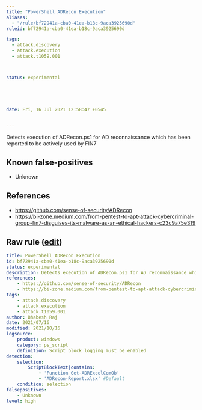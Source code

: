 ```yaml
---
title: "PowerShell ADRecon Execution"
aliases:
  - "/rule/bf72941a-cba0-41ea-b18c-9aca3925690d"
ruleid: bf72941a-cba0-41ea-b18c-9aca3925690d

tags:
  - attack.discovery
  - attack.execution
  - attack.t1059.001



status: experimental





date: Fri, 16 Jul 2021 12:58:47 +0545


---
```


Detects execution of ADRecon.ps1 for AD reconnaissance which has been reported to be actively used by FIN7

<!--more-->


## Known false-positives

* Unknown



## References

* https://github.com/sense-of-security/ADRecon
* https://bi-zone.medium.com/from-pentest-to-apt-attack-cybercriminal-group-fin7-disguises-its-malware-as-an-ethical-hackers-c23c9a75e319


## Raw rule ([edit](https://github.com/SigmaHQ/sigma/edit/master/rules/windows/powershell/powershell_script/posh_ps_adrecon_execution.yml))
```yaml
title: PowerShell ADRecon Execution
id: bf72941a-cba0-41ea-b18c-9aca3925690d
status: experimental
description: Detects execution of ADRecon.ps1 for AD reconnaissance which has been reported to be actively used by FIN7 
references:
    - https://github.com/sense-of-security/ADRecon
    - https://bi-zone.medium.com/from-pentest-to-apt-attack-cybercriminal-group-fin7-disguises-its-malware-as-an-ethical-hackers-c23c9a75e319
tags:
    - attack.discovery
    - attack.execution
    - attack.t1059.001
author: Bhabesh Raj
date: 2021/07/16
modified: 2021/10/16
logsource:
    product: windows
    category: ps_script
    definition: Script block logging must be enabled
detection:
    selection:
        ScriptBlockText|contains:
            - 'Function Get-ADRExcelComOb'
            - 'ADRecon-Report.xlsx' #Default
    condition: selection
falsepositives:
    - Unknown
level: high

```
